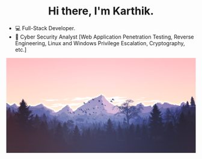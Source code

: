 <div align='center'>
  <h1>Hi there, I'm Karthik.</h1>
</div>

- 💻 Full-Stack Developer.
- 🌱 Cyber Security Analyst [Web Application Penetration Testing, Reverse Engineering, Linux and Windows Privilege Escalation, Cryptography, etc.]

<p align="center">
  <img src="Images/mountains.png" alt="Image of forest and mountains.">
</p>
